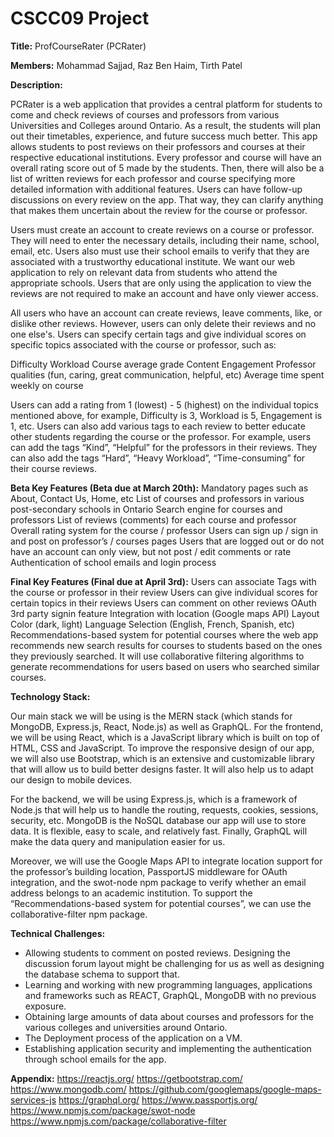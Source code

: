 <h1>CSCC09 Project</h1>

**Title:** ProfCourseRater (PCRater)

**Members:** Mohammad Sajjad, Raz Ben Haim, Tirth Patel

**Description:**

PCRater is a web application that provides a central platform for students to come and check reviews of courses and professors from various Universities and Colleges around Ontario. As a result, the students will plan out their timetables, experience, and future success much better. This app allows students to post reviews on their professors and courses at their respective educational institutions. Every professor and course will have an overall rating score out of 5 made by the students. Then, there will also be a list of written reviews for each professor and course specifying more detailed information with additional features. Users can have follow-up discussions on every review on the app. That way, they can clarify anything that makes them uncertain about the review for the course or professor.

Users must create an account to create reviews on a course or professor. They will need to enter the necessary details, including their name, school, email, etc. Users also must use their school emails to verify that they are associated with a trustworthy educational institute. We want our web application to rely on relevant data from students who attend the appropriate schools. Users that are only using the application to view the reviews are not required to make an account and have only viewer access. 

All users who have an account can create reviews, leave comments, like, or dislike other reviews. However, users can only delete their reviews and no one else's. Users can specify certain tags and give individual scores on specific topics associated with the course or professor, such as:

Difficulty
Workload
Course average grade
Content
Engagement
Professor qualities (fun, caring, great communication, helpful, etc)
Average time spent weekly on course

Users can add a rating from 1 (lowest) - 5 (highest) on the individual topics mentioned above, for example, Difficulty is 3, Workload is 5, Engagement is 1, etc. Users can also add various tags to each review to better educate other students regarding the course or the professor. For example, users can add the tags “Kind”, “Helpful” for the professors in their reviews. They can also add the tags “Hard”, “Heavy Workload”, “Time-consuming” for their course reviews. 


**Beta Key Features (Beta due at March 20th):**
Mandatory pages such as About, Contact Us, Home, etc
List of courses and professors in various post-secondary schools in Ontario
Search engine for courses and professors
List of reviews (comments) for each course and professor
Overall rating system for the course / professor
Users can sign up / sign in and post on professor’s / courses pages
Users that are logged out or do not have an account can only view, but not post / edit comments or rate
Authentication of school emails and login process

**Final Key Features (Final due at April 3rd):**
Users can associate Tags with the course or professor in their review
Users can give individual scores for certain topics in their reviews
Users can comment on other reviews
OAuth 3rd party signin feature
Integration with location (Google maps API)
Layout Color (dark, light)
Language Selection (English, French, Spanish, etc)
Recommendations-based system for potential courses where the web app recommends new search results for courses to students based on the ones they previously searched. It will use collaborative filtering algorithms to generate recommendations for users based on users who searched similar courses. 

**Technology Stack:**

Our main stack we will be using is the MERN stack (which stands for MongoDB, Express.js, React, Node.js) as well as GraphQL. 
For the frontend, we will be using React, which is a JavaScript library which is built on top of HTML, CSS and JavaScript. To improve the responsive design of our app, we will also use Bootstrap, which is an extensive and customizable library that will allow us to build better designs faster. It will also help us to adapt our design to mobile devices.

For the backend, we will be using Express.js, which is a framework of Node.js that will help us to handle the routing, requests, cookies, sessions, security, etc. 
MongoDB is the NoSQL database our app will use to store data. It is flexible, easy to scale, and relatively fast. Finally, GraphQL will make the data query and manipulation easier for us. 
 
Moreover, we will use the Google Maps API to integrate location support for the professor’s building location, PassportJS middleware for OAuth integration, and the swot-node npm package to verify whether an email address belongs to an academic institution. To support the “Recommendations-based system for potential courses”, we can use the collaborative-filter npm package.




**Technical Challenges:**
- Allowing students to comment on posted reviews. Designing the discussion forum layout might be challenging for us as well as designing the database schema to support that. 
- Learning and working with new programming languages, applications and frameworks such as REACT, GraphQL, MongoDB with no previous exposure.
- Obtaining large amounts of data about courses and professors for the various colleges and universities around Ontario.
- The Deployment process of the application on a VM.
- Establishing application security and implementing the authentication through school emails for the app.


**Appendix:**
https://reactjs.org/ 
https://getbootstrap.com/
https://www.mongodb.com/
https://github.com/googlemaps/google-maps-services-js
https://graphql.org/
https://www.passportjs.org/
https://www.npmjs.com/package/swot-node
https://www.npmjs.com/package/collaborative-filter
